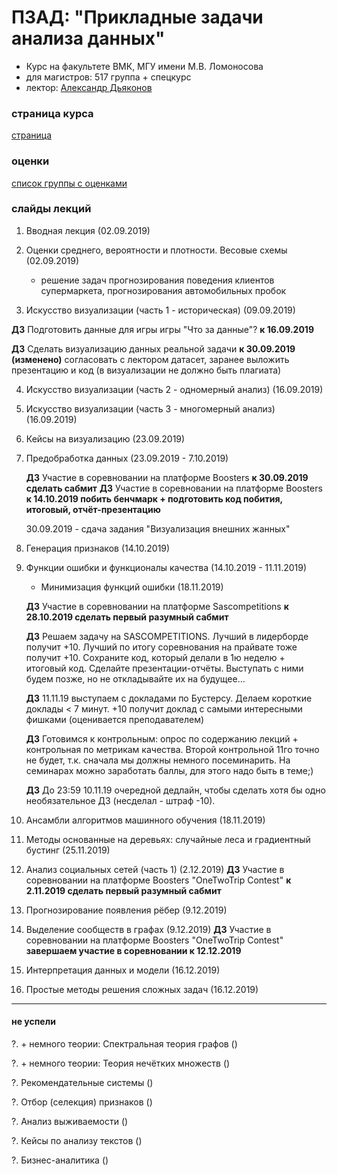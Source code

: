 # ПЗАД: "Прикладные задачи анализа данных"

* Курс на факультете ВМК, МГУ имени М.В. Ломоносова
* для магистров: 517 группа + спецкурс
* лектор: [Александр Дьяконов](https://dyakonov.org/ag/)

### страница курса

[страница](http://www.machinelearning.ru/wiki/index.php?title=%D0%90%D0%BB%D0%B3%D0%BE%D1%80%D0%B8%D1%82%D0%BC%D1%8B%2C_%D0%BC%D0%BE%D0%B4%D0%B5%D0%BB%D0%B8%2C_%D0%B0%D0%BB%D0%B3%D0%B5%D0%B1%D1%80%D1%8B_%28%D0%BA%D1%83%D1%80%D1%81_%D0%BB%D0%B5%D0%BA%D1%86%D0%B8%D0%B9%2C_%D0%AE.%D0%98._%D0%96%D1%83%D1%80%D0%B0%D0%B2%D0%BB%D0%B5%D0%B2%2C_%D0%90.%D0%93._%D0%94%D1%8C%D1%8F%D0%BA%D0%BE%D0%BD%D0%BE%D0%B2%29)

### оценки

[список группы с оценками](https://docs.google.com/spreadsheets/d/1eF6KXbz-dBy3a7ple-k6MXSe4NytaRcxL6rbqL0hGk8/edit?usp=sharing)

### слайды лекций


1. Вводная лекция (02.09.2019)
2. Оценки среднего, вероятности и плотности. Весовые схемы (02.09.2019)
   + решение задач прогнозирования поведения клиентов супермаркета, прогнозирования автомобильных пробок
   
3. Искусство визуализации (часть 1 - историческая) (09.09.2019)

**ДЗ** Подготовить данные для игры игры "Что за данные"? **к 16.09.2019**

**ДЗ** Сделать визуализацию данных реальной задачи **к 30.09.2019 (изменено)**
согласовать с лектором датасет, заранее выложить презентацию и код (в визуализации не должно быть плагиата)

4. Искусство визуализации (часть 2 - одномерный анализ) (16.09.2019)

5. Искусство визуализации (часть 3 - многомерный анализ) (16.09.2019)

6. Кейсы на визуализацию (23.09.2019)

7. Предобработка данных (23.09.2019 - 7.10.2019)
   
   **ДЗ** Участие в соревновании на платформе Boosters **к 30.09.2019 сделать сабмит** 
   **ДЗ** Участие в соревновании на платформе Boosters **к 14.10.2019 побить бенчмарк + подготовить код побития, итоговый, отчёт-презентацию** 
   
   30.09.2019 - сдача задания "Визуализация внешних жанных"
   
8. Генерация признаков (14.10.2019)   
   
9. Функции ошибки и функционалы качества (14.10.2019 - 11.11.2019)
   + Минимизация функций ошибки (18.11.2019)
   
    **ДЗ** Участие в соревновании на платформе Sascompetitions **к 28.10.2019 сделать первый разумный сабмит**
    
    **ДЗ** Решаем задачу на SASCOMPETITIONS. Лучший в лидерборде получит +10. Лучший по итогу соревнования на прайвате тоже получит +10. Сохраните код, который делали в 1ю неделю + итоговый код. Сделайте презентации-отчёты. Выступать с ними будем позже, но не откладывайте их на будущее...
    
    **ДЗ** 11.11.19 выступаем с докладами по Бустерсу. Делаем короткие доклады < 7 минут. +10 получит доклад с самыми интересными фишками (оценивается преподавателем)
    
    **ДЗ** Готовимся к контрольным: опрос по содержанию лекций + контрольная по метрикам качества. Второй контрольной 11го точно не будет, т.к. сначала мы должны немного посеминарить. На семинарах можно заработать баллы, для этого надо быть в теме;)

    **ДЗ** До 23:59 10.11.19 очередной дедлайн, чтобы сделать хотя бы одно необязательное ДЗ (несделал - штраф -10).

11. Ансамбли алгоритмов машинного обучения (18.11.2019)
12. Методы основанные на деревьях: случайные леса и градиентный бустинг (25.11.2019)
13. Анализ социальных сетей (часть 1) (2.12.2019)
  **ДЗ** Участие в соревновании на платформе Boosters "OneTwoTrip Contest" **к 2.11.2019 сделать первый разумный сабмит**
14. Прогнозирование появления рёбер (9.12.2019)
15. Выделение сообществ в графах (9.12.2019)
  **ДЗ** Участие в соревновании на платформе Boosters "OneTwoTrip Contest" **завершаем участие в соревновании к 12.12.2019**
16. Интерпретация данных и модели (16.12.2019)  
17. Простые методы решения сложных задач (16.12.2019)
--------

#### не успели

?.   + немного теории: Спектральная теория графов ()

?.   + немного теории: Теория нечётких множеств ()  

?. Рекомендательные системы ()

?. Отбор (селекция) признаков ()

?. Анализ выживаемости ()

?. Кейсы по анализу текстов ()

?. Бизнес-аналитика ()




